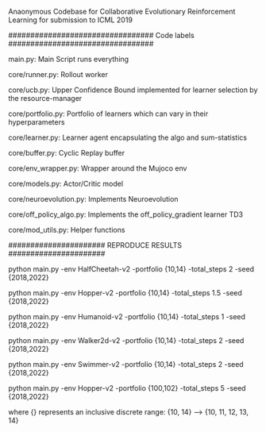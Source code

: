 Anaonymous Codebase for Collaborative Evolutionary Reinforcement Learning for submission to ICML 2019

#################################
          Code labels
#################################

main.py: Main Script runs everything

core/runner.py: Rollout worker

core/ucb.py: Upper Confidence Bound implemented for learner selection by the resource-manager

core/portfolio.py: Portfolio of learners which can vary in their hyperparameters

core/learner.py: Learner agent encapsulating the algo and sum-statistics

core/buffer.py: Cyclic Replay buffer

core/env_wrapper.py: Wrapper around the Mujoco env

core/models.py: Actor/Critic model

core/neuroevolution.py: Implements Neuroevolution

core/off_policy_algo.py: Implements the off_policy_gradient learner TD3

core/mod_utils.py: Helper functions



######################
  REPRODUCE RESULTS
######################

python main.py -env HalfCheetah-v2 -portfolio {10,14} -total_steps 2 -seed {2018,2022}

python main.py -env Hopper-v2 -portfolio {10,14} -total_steps 1.5 -seed {2018,2022}

python main.py -env Humanoid-v2 -portfolio {10,14} -total_steps 1 -seed {2018,2022}

python main.py -env Walker2d-v2 -portfolio {10,14} -total_steps 2 -seed {2018,2022}

python main.py -env Swimmer-v2 -portfolio {10,14} -total_steps 2 -seed {2018,2022}

python main.py -env Hopper-v2 -portfolio {100,102} -total_steps 5 -seed {2018,2022}

where {} represents an inclusive discrete range: {10, 14} --> {10, 11, 12, 13, 14}

